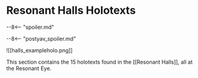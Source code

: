 # Resonant Halls Holotexts

--8<-- "spoiler.md"

--8<-- "postyav_spoiler.md"

![[halls_exampleholo.png]]

This section contains the 15 holotexts found in the [[Resonant Halls]], all at the Resonant Eye.
